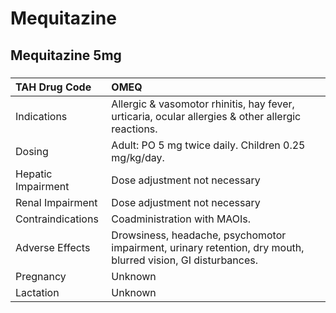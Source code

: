 # Mequitazine

## Mequitazine 5mg

##### 

| TAH Drug Code      | OMEQ                                                                                                         |
|:-------------------|:-------------------------------------------------------------------------------------------------------------|
| Indications        | Allergic & vasomotor rhinitis, hay fever, urticaria, ocular allergies & other allergic reactions.            |
| Dosing             | Adult: PO 5 mg twice daily. Children 0.25 mg/kg/day.                                                         |
| Hepatic Impairment | Dose adjustment not necessary                                                                                |
| Renal Impairment   | Dose adjustment not necessary                                                                                |
| Contraindications  | Coadministration with MAOIs.                                                                                 |
| Adverse Effects    | Drowsiness, headache, psychomotor impairment, urinary retention, dry mouth, blurred vision, GI disturbances. |
| Pregnancy          | Unknown                                                                                                      |
| Lactation          | Unknown                                                                                                      |

